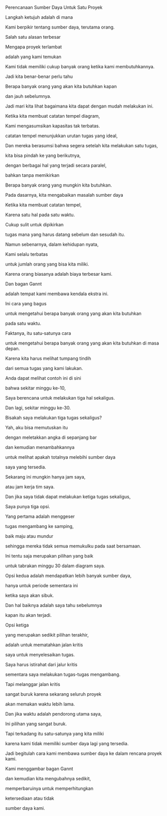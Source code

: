 Perencanaan Sumber Daya Untuk Satu Proyek

Langkah ketujuh adalah di mana 

Kami berpikir tentang sumber daya, terutama orang.

Salah satu alasan terbesar 

Mengapa proyek terlambat 

adalah yang kami temukan 

Kami tidak memiliki cukup banyak orang ketika kami membutuhkannya.

Jadi kita benar-benar perlu tahu 

Berapa banyak orang yang akan kita butuhkan kapan 

dan jauh sebelumnya.

Jadi mari kita lihat bagaimana kita dapat dengan mudah melakukan ini.

Ketika kita membuat catatan tempel diagram, 

Kami mengasumsikan kapasitas tak terbatas.

catatan tempel menunjukkan urutan tugas yang ideal,

Dan mereka berasumsi bahwa segera setelah kita melakukan satu tugas, 

kita bisa pindah ke yang berikutnya, 

dengan berbagai hal yang terjadi secara paralel, 

bahkan tanpa memikirkan 

Berapa banyak orang yang mungkin kita butuhkan.

Pada dasarnya, kita mengabaikan masalah sumber daya 

Ketika kita membuat catatan tempel, 

Karena satu hal pada satu waktu.

Cukup sulit untuk dipikirkan 

tugas mana yang harus datang sebelum dan sesudah itu.

Namun sebenarnya, dalam kehidupan nyata, 

Kami selalu terbatas 

untuk jumlah orang yang bisa kita miliki.

Karena orang biasanya adalah biaya terbesar kami.

Dan bagan Gannt 

adalah tempat kami membawa kendala ekstra ini.

Ini cara yang bagus 

untuk mengetahui berapa banyak orang yang akan kita butuhkan 

pada satu waktu.

Faktanya, itu satu-satunya cara 

untuk mengetahui berapa banyak orang yang akan kita butuhkan di masa depan.

Karena kita harus melihat tumpang tindih 

dari semua tugas yang kami lakukan.

Anda dapat melihat contoh ini di sini 

bahwa sekitar minggu ke-10, 

Saya berencana untuk melakukan tiga hal sekaligus.

Dan lagi, sekitar minggu ke-30.

Bisakah saya melakukan tiga tugas sekaligus? 

Yah, aku bisa memutuskan itu 

dengan meletakkan angka di sepanjang bar 

dan kemudian menambahkannya 

untuk melihat apakah totalnya melebihi sumber daya 

saya yang tersedia.

Sekarang ini mungkin hanya jam saya, 

atau jam kerja tim saya.

Dan jika saya tidak dapat melakukan ketiga tugas sekaligus, 

Saya punya tiga opsi.

Yang pertama adalah menggeser 

tugas mengambang ke samping, 

baik maju atau mundur 

sehingga mereka tidak semua memukulku pada saat bersamaan.

Ini tentu saja merupakan pilihan yang baik 

untuk tabrakan minggu 30 dalam diagram saya.

Opsi kedua adalah mendapatkan lebih banyak sumber daya, 

hanya untuk periode sementara ini 

ketika saya akan sibuk.

Dan hal baiknya adalah saya tahu sebelumnya 

kapan itu akan terjadi.

Opsi ketiga 

yang merupakan sedikit pilihan terakhir, 

adalah untuk mematahkan jalan kritis 

saya untuk menyelesaikan tugas.

Saya harus istirahat dari jalur kritis 

sementara saya melakukan tugas-tugas mengambang.

Tapi melanggar jalan kritis 

sangat buruk karena sekarang seluruh proyek 

akan memakan waktu lebih lama.

Dan jika waktu adalah pendorong utama saya, 

Ini pilihan yang sangat buruk.

Tapi terkadang itu satu-satunya yang kita miliki 

karena kami tidak memiliki sumber daya lagi yang tersedia.

Jadi begitulah cara kami membawa sumber daya ke dalam rencana proyek kami.

Kami menggambar bagan Gannt 

dan kemudian kita mengubahnya sedikit, 

memperbaruinya untuk memperhitungkan 

ketersediaan atau tidak 

sumber daya kami.

